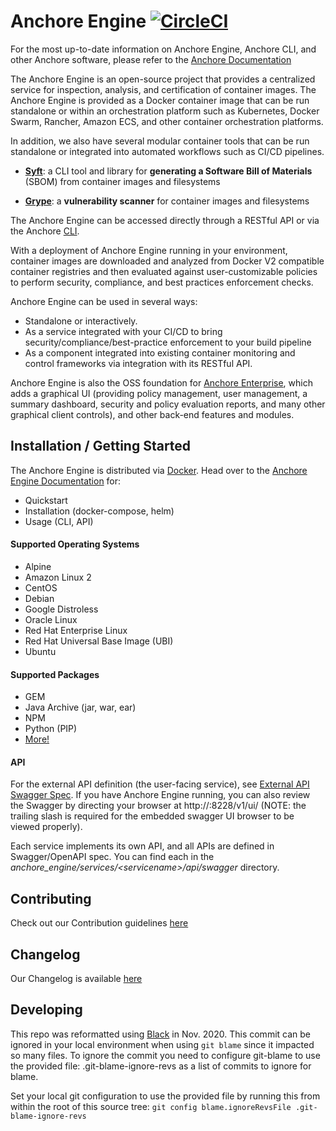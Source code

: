 # Anchore Engine [![CircleCI](https://circleci.com/gh/anchore/anchore-engine/tree/master.svg?style=svg)](https://circleci.com/gh/anchore/anchore-engine/tree/master)

For the most up-to-date information on Anchore Engine, Anchore CLI, and other Anchore software, please refer to the [Anchore Documentation](https://engine.anchore.io)

The Anchore Engine is an open-source project that provides a centralized service for inspection, analysis, and certification of container images. The Anchore Engine is provided as a Docker container image that can be run standalone or within an orchestration platform such as Kubernetes, Docker Swarm, Rancher, Amazon ECS, and other container orchestration platforms.

In addition, we also have several modular container tools that can be run standalone or integrated into automated workflows such as CI/CD pipelines.

- **[Syft](https://github.com/anchore/syft)**: a CLI tool and library for **generating a Software Bill of Materials** (SBOM) from container images and filesystems

- **[Grype](https://github.com/anchore/grype)**: a **vulnerability scanner** for container images and filesystems

The Anchore Engine can be accessed directly through a RESTful API or via the Anchore [CLI](https://github.com/anchore/anchore-cli).

With a deployment of Anchore Engine running in your environment, container images are downloaded and analyzed from Docker V2 compatible container registries and then evaluated against user-customizable policies to perform security, compliance, and best practices enforcement checks.

Anchore Engine can be used in several ways:

- Standalone or interactively.
- As a service integrated with your CI/CD to bring security/compliance/best-practice enforcement to your build pipeline
- As a component integrated into existing container monitoring and control frameworks via integration with its RESTful API.

Anchore Engine is also the OSS foundation for [Anchore Enterprise](https://anchore.com/enterprise), which adds a graphical UI (providing policy management, user management, a summary dashboard, security and policy evaluation reports, and many other graphical client controls), and other back-end features and modules.

## Installation / Getting Started

The Anchore Engine is distributed via [Docker](https://hub.docker.com/r/anchore/anchore-engine/).
Head over to the [Anchore Engine Documentation](https://engine.anchore.io) for:
- Quickstart
- Installation (docker-compose, helm)
- Usage (CLI, API)

#### Supported Operating Systems
- Alpine
- Amazon Linux 2
- CentOS
- Debian
- Google Distroless
- Oracle Linux
- Red Hat Enterprise Linux
- Red Hat Universal Base Image (UBI)
- Ubuntu

#### Supported Packages

- GEM
- Java Archive (jar, war, ear)
- NPM
- Python (PIP)
- [More!](https://docs.anchore.com/current/docs/engine/usage/cli_usage/images/inspecting_image_content/)

#### API

For the external API definition (the user-facing service), see [External API Swagger Spec](https://github.com/anchore/anchore-engine/blob/master/anchore_engine/services/apiext/swagger/swagger.yaml). If you have Anchore Engine running, you can also review the Swagger by directing your browser at http://<your-anchore-engine-api-host>:8228/v1/ui/ (NOTE: the trailing slash is required for the embedded swagger UI browser to be viewed properly).

Each service implements its own API, and all APIs are defined in Swagger/OpenAPI spec. You can find each in the _anchore_engine/services/\<servicename\>/api/swagger_ directory.

## Contributing
Check out our Contribution guidelines [here](./CONTRIBUTING.rst)

## Changelog
Our Changelog is available [here](./CHANGELOG.md)

## Developing

This repo was reformatted using [Black](https://black.readthedocs.io/en/stable/) in Nov. 2020. This commit can
be ignored in your local environment when using `git blame` since it impacted so many files. To ignore the commit you need
to configure git-blame to use the provided file:  .git-blame-ignore-revs as a list of commits to ignore for blame.

Set your local git configuration to use the provided file by running this from within the root of this source tree:
`git config blame.ignoreRevsFile .git-blame-ignore-revs`

